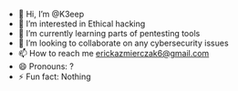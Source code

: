 - 👋 Hi, I’m @K3eep 
- 👀 I’m interested in Ethical hacking 
- 🌱 I’m currently learning parts of pentesting tools 
- 💞️ I’m looking to collaborate on any cybersecurity issues 
- 📫 How to reach me erickazmierczak6@gmail.com
- 😄 Pronouns: ?
- ⚡ Fun fact: Nothing 

<!---
K3eep/K3eep is a ✨ special ✨ repository because its `README.md` (this file) appears on your GitHub profile.
You can click the Preview link to take a look at your changes.
--->
